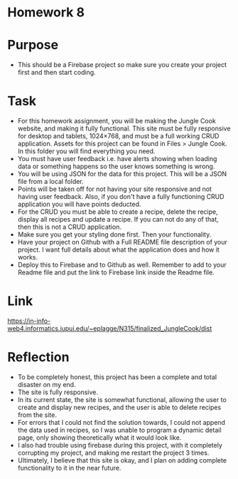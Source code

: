 # Homework 8

# Purpose

- This should be a Firebase project so make sure you create your project first and then start coding.

# Task

- For this homework assignment, you will be making the Jungle Cook website, and making it fully functional. This site must be fully responsive for desktop and tablets, 1024×768, and must be a full working CRUD application. Assets for this project can be found in Files > Jungle Cook. In this folder you will find everything you need.
- You must have user feedback i.e. have alerts showing when loading data or something happens so the user knows something is wrong.
- You will be using JSON for the data for this project. This will be a JSON file from a local folder.
- Points will be taken off for not having your site responsive and not having user feedback. Also, if you don't have a fully functioning CRUD application you will have points deducted.
- For the CRUD you must be able to create a recipe, delete the recipe, display all recipes and update a recipe. If you can not do any of that, then this is not a CRUD application.
- Make sure you get your styling done first. Then your functionality.
- Have your project on Github with a Full README file description of your project. I want full details about what the application does and how it works.
- Deploy this to Firebase and to Github as well. Remember to add to your Readme file and put the link to Firebase link inside the Readme file.

# Link

https://in-info-web4.informatics.iupui.edu/~eplagge/N315/finalized_JungleCook/dist

# Reflection

- To be completely honest, this project has been a complete and total disaster on my end.
- The site is fully responsive.
- In its current state, the site is somewhat functional, allowing the user to create and display new recipes, and the user is able to delete recipes from the site.
- For errors that I could not find the solution towards, I could not append the data used in recipes, so I was unable to program a dynamic detail page, only showing theoretically what it would look like.
- I also had trouble using firebase during this project, with it completely corrupting my project, and making me restart the project 3 times.
- Ultimately, I believe that this site is okay, and I plan on adding complete functionality to it in the near future.
